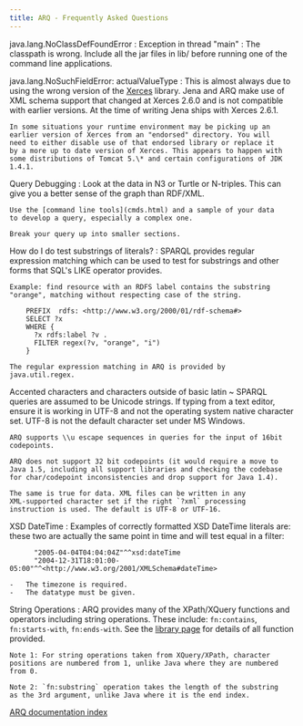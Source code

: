 ```yaml
---
title: ARQ - Frequently Asked Questions
---
```


java.lang.NoClassDefFoundError : Exception in thread "main"
  : The classpath is wrong. Include all the jar files in lib/
    before running one of the command line applications.

java.lang.NoSuchFieldError: actualValueType
  : This is almost always due to using the wrong version of the
    [Xerces](http://xml.apache.org/xerces2-j/) library. Jena and ARQ
    make use of XML schema support that changed at Xerces 2.6.0 and is
    not compatible with earlier versions. At the time of writing Jena
    ships with Xerces 2.6.1.

    In some situations your runtime environment may be picking up an
    earlier version of Xerces from an "endorsed" directory. You will
    need to either disable use of that endorsed library or replace it
    by a more up to date version of Xerces. This appears to happen with
    some distributions of Tomcat 5.\* and certain configurations of JDK
    1.4.1.

Query Debugging
  : Look at the data in N3 or Turtle or N-triples. This can give
    you a better sense of the graph than RDF/XML.

    Use the [command line tools](cmds.html) and a sample of your data
    to develop a query, especially a complex one.

    Break your query up into smaller sections.

How do I do test substrings of literals?
  : SPARQL provides regular expression matching which can be used
    to test for substrings and other forms that SQL's LIKE operator
    provides.

    Example: find resource with an RDFS label contains the substring
    "orange", matching without respecting case of the string.

        PREFIX  rdfs: <http://www.w3.org/2000/01/rdf-schema#>
        SELECT ?x
        WHERE {
          ?x rdfs:label ?v .
          FILTER regex(?v, "orange", "i")
        }

    The regular expression matching in ARQ is provided by
    java.util.regex.

Accented characters and characters outside of basic latin
  ~ SPARQL queries are assumed to be Unicode strings. If typing
    from a text editor, ensure it is working in UTF-8 and not the
    operating system native character set. UTF-8 is not the default
    character set under MS Windows.

    ARQ supports \\u escape sequences in queries for the input of 16bit
    codepoints.

    ARQ does not support 32 bit codepoints (it would require a move to
    Java 1.5, including all support libraries and checking the codebase
    for char/codepoint inconsistencies and drop support for Java 1.4).

    The same is true for data. XML files can be written in any
    XML-supported character set if the right `?xml` processing
    instruction is used. The default is UTF-8 or UTF-16.
XSD DateTime
  : Examples of correctly formatted XSD DateTime literals are:
    these two are actually the same point in time and will test equal
    in a filter:

          "2005-04-04T04:04:04Z"^^xsd:dateTime
          "2004-12-31T18:01:00-05:00"^^<http://www.w3.org/2001/XMLSchema#dateTime>

    -   The timezone is required.
    -   The datatype must be given.

String Operations
  : ARQ provides many of the XPath/XQuery functions and operators
    including string operations. These include:
    `fn:contains`, `fn:starts-with`, `fn:ends-with`. See the
    [library page](library-function.html) for details of all function
    provided.

    Note 1: For string operations taken from XQuery/XPath, character
    positions are numbered from 1, unlike Java where they are numbered
    from 0.

    Note 2: `fn:substring` operation takes the length of the substring
    as the 3rd argument, unlike Java where it is the end index.

[ARQ documentation index](index.html)
